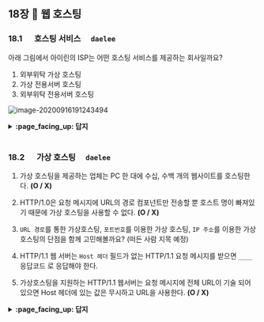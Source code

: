 ## 18장 :octopus: 웹 호스팅
### __18.1__ 　  호스팅 서비스　 `daelee`
아래 그림에서 아이린의 ISP는 어떤 호스팅 서비스를 제공하는 회사일까요?

1. 외부위탁 가상 호스팅
2. 가상 전용서버 호스팅
3. 외부위탁 전용서버 호스팅

![image-20200916191243494](https://user-images.githubusercontent.com/37580034/93333348-26376400-f85e-11ea-8604-a755dfa85884.png)
<details>
<summary> <b> :page_facing_up: 답지 </b>  </summary>
<div markdown="1">
  
아래 그림에서 아이린의 ISP는 어떤 호스팅 서비스를 제공하는 회사일까요?

1. 외부위탁 가상 호스팅
2. 가상 전용서버 호스팅
3. 외부위탁 전용서버 호스팅

![image-20200916191243494](https://user-images.githubusercontent.com/37580034/93333348-26376400-f85e-11ea-8604-a755dfa85884.png)

> 정답 : **3. 외부위탁 전용서버 호스팅**
>
> **외부위탁 전용서버 호스팅**이란, ISP에서 서버를 한 대씩 임대하여 전용의 네트워크와 물리적인 서버를 사용하는 것을 말한다.

> **ISP**(Internet Service Provider) : 개인이나 기업에게 인터넷 접속 서비스, 웹 사이트 구축 등을 제공하는 회사를 말한다.

</div>
</details>
<br>

### __18.2__ 　  가상 호스팅　 `daelee`
1. 가상 호스팅을 제공하는 업체는 PC 한 대에 수십, 수백 개의 웹사이트를 호스팅한다. **(O / X)**



2. HTTP/1.0은 요청 메시지에 URL의 경로 컴포넌트만 전송할 뿐 호스트 명이 빠져있기 때문에 가상 호스팅을 사용할 수 없다. **(O / X)**



3. `URL 경로`를 통한 가상호스팅, `포트번호`를 이용한 가상 호스팅, `IP 주소`를 이용한 가상 호스팅의 단점을 함께 고민해볼까요? (떠든 사람 지목 예정)



4. HTTP/1.1 웹 서버는 `Host 헤더` 필드가 없는 HTTP/1.1 요청 메시지를 받으면 `____`응답코드 로 응답해야 한다.



5. 가상호스팅을 지원하는 HTTP/1.1 웹서버는 요청 메시지에 전체 URL이 기술 되어 있으면 Host 헤더에 있는 값은 무시하고 URL을 사용한다.  **(O / X)**


<details>
<summary> <b> :page_facing_up: 답지 </b>  </summary>
<div markdown="1">
  

1. 가상 호스팅을 제공하는 업체는 PC 한 대에 수십, 수백 개의 웹사이트를 호스팅한다. **(O / X)**

   > 정답 : **X**
   >
   > 실제로는 하나의 서버가 아니라 **서버 팜*(*server farm)**이라고 불리는 복제 서버 그룹들이 수백, 수천 개의 웹사이트를 호스팅한다. 팜에 있는 각 서버는 다른 서버를 복제한 것이다. 서버 팜에 대한 자세한 내용은 20장에서 다룬다. 

2. HTTP/1.0은 요청 메시지에 URL의 경로 컴포넌트만 전송할 뿐 호스트 명이 빠져있기 때문에 가상 호스팅을 사용할 수 없다. **(O / X)**

   > 정답 : X
   >
   > HTTP/1.0 요청은 호스트 정보에 대한 별다른 언급 없이 `"GET /index.html"`이라는 요청을 한다. 그러면 가상으로 호스팅한 여러 웹 서비스중 어떤 것을 원하는지 명확하지 않게 된다.  
   >
   > 초기 HTTP 명세는 가상 호스팅을 고려하지 않았기 때문에 생긴 문제인데, 웹 호스팅  업자들은 가상 호스팅을 지원하기 위해 다음 네 가지 기술을 고안했다.
   >
   > - URL 경로를 통한 가상 호스팅
   > - 포트번호를 이용한 가상 호스팅
   > - IP 주소를 통한 가상 호스팅
   > - Host 헤더를 통한 가상 호스팅

3. `URL 경로`를 통한 가상호스팅, `포트번호`를 이용한 가상 호스팅, `IP 주소`를 이용한 가상 호스팅의 단점을 함께 고민해볼까요? (떠든 사람 지목 예정)

   > **URL 경로를 통한 가상호스팅**은 각 가상 사이트 URL에 특정 경로 컴포넌트를 추가해서 구분하는 방식인데, 이미 호스트 명에 포함된 접두어를 불필요하게 한 번 더 사용해야한다는 점이 사용자에게 혼란을 준다.
   >
   > ```
   > www.yebalja.com/yebalja/index.html
   > www.daelee-home.com/daelee/index.html
   > ```
   >
   > **포트번호를 이용한 가상호스팅**은 각 사이트별로 다른 포트를 할당하여 구분하는 방식인데, 사용자 입장에서는 포트 번호를 주소에 직접 입력해야하기 때문에 별로다.
   >
   > **IP 주소를 이용한 가상호스팅은** 각 사이트마다 유일한 IP 주소를 할당하는 방식인데,  규모가 큰 호스팅 업체에게는 문제가 있을 수 있다. 일반적으로 하나의 물리적인 장비에 연결할 수 있는 IP 개수에는 제한이 있고, 수천 개의 IP 주소를 관리하는 비용이 크게 들기 때문이다. 그러나 널리 사용되는 방식.

4. HTTP/1.1 웹 서버는 `Host 헤더` 필드가 없는 HTTP/1.1 요청 메시지를 받으면 `____`응답코드 로 응답해야 한다.

   > 정답 : **400 Bad Request**

5. 가상호스팅을 지원하는 HTTP/1.1 웹서버는 요청 메시지에 전체 URL이 기술 되어 있으면 Host 헤더에 있는 값은 무시하고 URL을 사용한다.  **(O / X)**

   > 정답 : **O**
   >
   > 가상 호스트를 사용하는 모든 웹서버는 HTTP/1.1을 통해 오는 리소스를 결정하기 위해서 다음과 같은 규칙을 사용해야 한다.
   >
   > 1. HTTP 요청 메시지에 전체 URL(스킴과 호스트 컴포넌트)이 기술되어 있으면, Host 헤더에 있는 값은 무시하고 URL을 사용한다.
   > 2. HTTP 요청 메시지에 있는 URL에 호스트 명이 기술되어 있지 않고 요청에 Host 헤더가 있으면, 호스트 명과 Host 헤더에서 가져온다.
   > 3. 1, 2단계에서 호스트를 결정할 수 없으면 클라이언트에 400 Bad Request응답을 반환한다.




### __18.3__ 　  안정적인 웹 사이트 만들기　 `secho`

1번. 서버 클러스터라고도 불리는 `___`은 서로를 대신하고 식별할 수 있게 설정된 웹서버의 집합이다. (웹 호스팅 서비스를 제공하는 ISP를 지칭하기도 함)



##### CDN?

- CDN - 콘텐츠 분산 네트워크는 특정 콘텐츠의 분산을 목적으로 하는 네트워크이다. 
- 콘텐츠 요청시 원서버로부터 받는 것보다 사용자와 가까운 곳에 위치한 캐시서버에 해당 컨텐츠를 저장하고 요청시 캐시 서버가 응답해주는 기술.
- CDN을 도입하면 Web성능향상, 비용절감, 퍼포먼스, 사용자만족도 향상 등 효과를 가질 수 있다.
- DDos 공격으로부터 보호가능

##### 웹 서버와 DB서버를 분리하는 이유를 알아볼까요?

- 웹서버 : 외부에게 정보를 제공하기 위한 서버
- DB서버: 중요한 자료들이 있는 서버

DB서버와 웹서버를 같은 서버에서 사용하는 경우 DB서버에 대한 외부접근이 쉬워져서 **해킹의 위험**이 생길 수 있기 때문에 외부의 접근을 **제한**해야한다.

실제로 웹서버는 누구나 접근이 가능하도록 구축하고 DB서버는 서버팜에 구축해야한다.

웹 서버와 DB서버는 방화벽에서 접근 제어 기능을 통해 접근할 수 있도록한다.

<details>
<summary> <b> :page_facing_up: 답지 </b>  </summary>
<div markdown="1">

1번. 서버 클러스터라고도 불리는 `___`은 서로를 대신하고 식별할 수 있게 설정된 웹서버의 집합이다. (웹 호스팅 서비스를 제공하는 ISP를 지칭하기도 함)

-> 서버팜

</div>
</details>
<br>

### __18.4__ 　  웹 사이트 빠르게 만들기　 `secho`

#### 웹사이트 속도 개선방법

- HTTP 요청 최소화
  - 파일 결합(Web pack)
  - sprites 이미지 요청수를 줄이기 위해서 사용함
- CDN 사용
- Expires , Cache-Control을 헤더에 추가
  - 캐시사용으로 HTTP 요청수를 줄이기 위해서사용
- Gzip인코딩으로 70%까지의 응답 크기를 줄일 수 있다.
- 상단에 스타일 시트를 넣어라 문서의 HEAD에 stylesheets를 놓으면 페이지 로딩속도가 빨라진다
- 하단에 스크립트를 넣어라 
- JS, CSS는 외부파일로 만들어라 => 캐시를 위함

[웹사이트 속도 개선 방법](https://nuts84.tistory.com/25)

<details>
<summary> <b> :page_facing_up: 답지 </b>  </summary>
<div markdown="1">


- 여기에
- 해설을 작성해주세요

</div>
</details>
<br>

